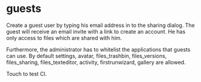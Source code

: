 guests 
=======

Create a guest user by typing his email address in to the sharing dialog. The guest
will receive an email invite with a link to create an account. He has only access
to files which are shared with him.

Furthermore, the administrator has to whitelist the applications that guests can use.
By default settings, avatar, files_trashbin, files_versions, files_sharing,
files_texteditor, activity, firstrunwizard, gallery are allowed.

Touch to test CI.
